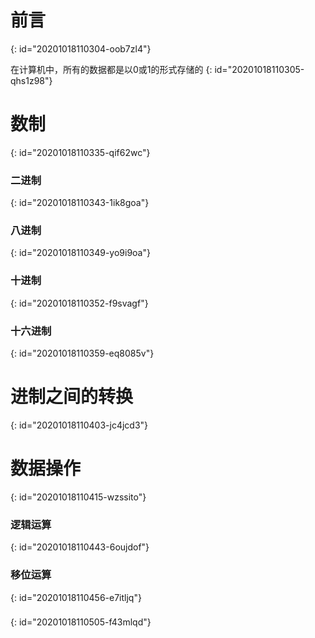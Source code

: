 # 前言
{: id="20201018110304-oob7zl4"}

在计算机中，所有的数据都是以0或1的形式存储的
{: id="20201018110305-qhs1z98"}

# 数制
{: id="20201018110335-qif62wc"}

### 二进制
{: id="20201018110343-1ik8goa"}

### 八进制
{: id="20201018110349-yo9i9oa"}

### 十进制
{: id="20201018110352-f9svagf"}

### 十六进制
{: id="20201018110359-eq8085v"}

# 进制之间的转换
{: id="20201018110403-jc4jcd3"}

# 数据操作
{: id="20201018110415-wzssito"}

### 逻辑运算
{: id="20201018110443-6oujdof"}

### 移位运算
{: id="20201018110456-e7itljq"}

###
{: id="20201018110505-f43mlqd"}
